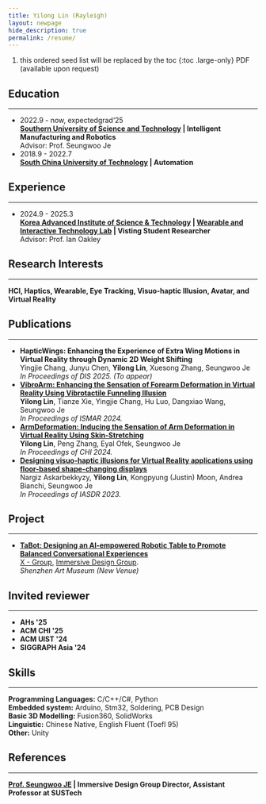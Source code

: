 ```yaml
---
title: Yilong Lin (Rayleigh)
layout: newpage
hide_description: true
permalink: /resume/
---
```


1. this ordered seed list will be replaced by the toc
{:toc .large-only}
PDF (available upon request)
## Education
---
- 2022.9 - now, expectedgrad‘25 <br>
  **[Southern University of Science and Technology](https://www.sustech.edu.cn/en/) | Intelligent Manufacturing and Robotics** <br>
  Advisor: Prof. Seungwoo Je
- 2018.9 - 2022.7 <br>
  **[South China University of Technology](https://www.scut.edu.cn/en/) | Automation** <br>

## Experience
---
- 2024.9 - 2025.3<br>
  **[Korea Advanced Institute of Science & Technology](https://www.kaist.ac.kr/en/) | [Wearable and Interactive Technology Lab](https://sites.google.com/view/kaist-witlab/) | Visting Student Researcher** <br>
  Advisor: Prof. Ian Oakley

## Research Interests
---
**HCI, Haptics, Wearable, Eye Tracking, Visuo-haptic Illusion, Avatar, and Virtual Reality**

## Publications
---
- **HapticWings: Enhancing the Experience of Extra Wing Motions in Virtual Reality through Dynamic 2D Weight Shifting** <br>
  Yingjie Chang, Junyu Chen, **Yilong Lin**, Xuesong Zhang, Seungwoo Je <br>
  _In Proceedings of DIS 2025. (To appear)_
- **[VibroArm: Enhancing the Sensation of Forearm Deformation in Virtual Reality Using Vibrotactile Funneling Illusion](https://ieeexplore.ieee.org/abstract/document/10765489)** <br>
  **Yilong Lin**, Tianze Xie, Yingjie Chang, Hu Luo, Dangxiao Wang, Seungwoo Je <br>
  _In Proceedings of ISMAR 2024._
- **[ArmDeformation: Inducing the Sensation of Arm Deformation in Virtual Reality Using Skin-Stretching](https://dl.acm.org/doi/10.1145/3613904.3642518)** <br>
  **Yilong Lin**, Peng Zhang, Eyal Ofek, Seungwoo Je <br>
  _In Proceedings of CHI 2024._
- **[Designing visuo-haptic illusions for Virtual Reality applications using floor-based shape-changing displays](https://dl.designresearchsociety.org/iasdr/iasdr2023/fullpapers/164/)** <br>
  Nargiz Askarbekkyzy, **Yilong Lin**, Kongpyung (Justin) Moon, Andrea Bianchi, Seungwoo Je <br>
  _In Proceedings of IASDR 2023._

## Project
---
- **[TaBot: Designing an Al-empowered Robotic Table to Promote Balanced Conversational Experiences](/projects/tabot/)** <br>
  [X - Group](https://www.hci-xgroup.com/), [Immersive Design Group](https://immersivedesignresearch.com/). <br>
  _Shenzhen Art Museum (New Venue)_

## Invited reviewer
---
<ul>
    <li><strong>AHs '25</strong></li>
    <li><strong>ACM CHI '25</strong></li>
    <li><strong>ACM UIST '24</strong></li>
    <li><strong>SIGGRAPH Asia '24</strong></li>
</ul>

## Skills
---
**Programming Languages:** C/C++/C#, Python <br>
**Embedded system:** Arduino, Stm32, Soldering, PCB Design <br>
**Basic 3D Modelling:** Fusion360, SolidWorks <br>
**Linguistic:** Chinese Native, English Fluent (Toefl 95) <br>
**Other:** Unity

## References
---
**[Prof. Seungwoo JE](http://immersivedesignresearch.com/seungwoo) | Immersive Design Group Director, Assistant Professor at SUSTech**